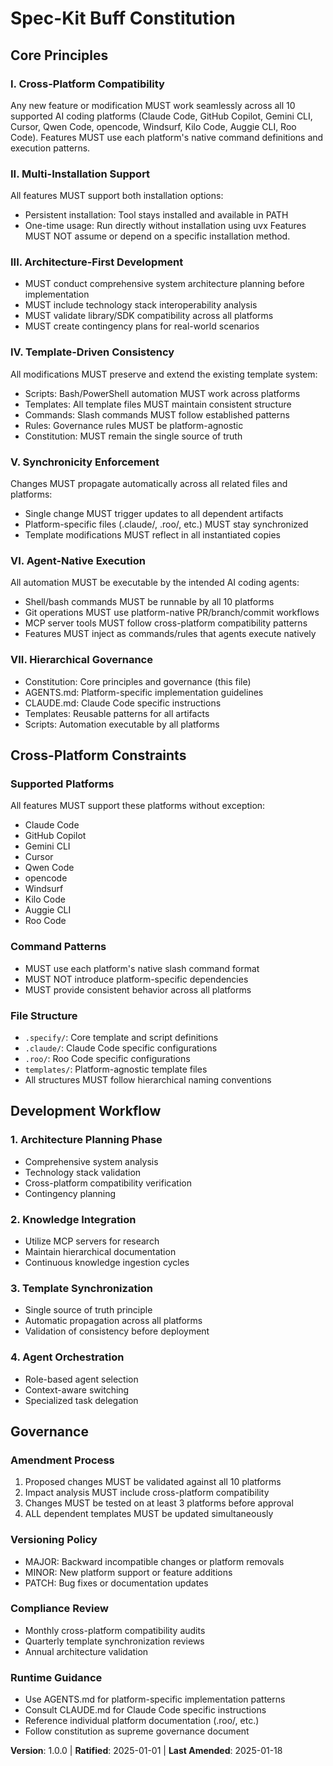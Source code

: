 <!--
Sync Impact Report
==================

Version Change: None → 1.0.0 (initial constitution)

Modified Principles: None (all new)

Added Sections:
- Core Principles (I-VII)
- Cross-Platform Constraints
- Development Workflow
- Governance

Templates Updated:
✅ .specify/templates/plan-template.md - Added comprehensive Constitution Check section
✅ .specify/templates/spec-template.md - Added cross-platform validation and template consistency
✅ .specify/templates/tasks-template.md - Added constitution-related tasks and validation
✅ .specify/scripts/bash/ (5 files) - Added constitution compliance headers and documentation

Follow-up TODOs:
- Create AGENTS.md for platform-specific implementation guidelines
- Establish cross-platform testing framework
- Set up template synchronization automation
-->

# Spec-Kit Buff Constitution

## Core Principles

### I. Cross-Platform Compatibility
Any new feature or modification MUST work seamlessly across all 10 supported AI coding platforms (Claude Code, GitHub Copilot, Gemini CLI, Cursor, Qwen Code, opencode, Windsurf, Kilo Code, Auggie CLI, Roo Code). Features MUST use each platform's native command definitions and execution patterns.

### II. Multi-Installation Support
All features MUST support both installation options:
- Persistent installation: Tool stays installed and available in PATH
- One-time usage: Run directly without installation using uvx
Features MUST NOT assume or depend on a specific installation method.

### III. Architecture-First Development
- MUST conduct comprehensive system architecture planning before implementation
- MUST include technology stack interoperability analysis
- MUST validate library/SDK compatibility across all platforms
- MUST create contingency plans for real-world scenarios

### IV. Template-Driven Consistency
All modifications MUST preserve and extend the existing template system:
- Scripts: Bash/PowerShell automation MUST work across platforms
- Templates: All template files MUST maintain consistent structure
- Commands: Slash commands MUST follow established patterns
- Rules: Governance rules MUST be platform-agnostic
- Constitution: MUST remain the single source of truth

### V. Synchronicity Enforcement
Changes MUST propagate automatically across all related files and platforms:
- Single change MUST trigger updates to all dependent artifacts
- Platform-specific files (.claude/, .roo/, etc.) MUST stay synchronized
- Template modifications MUST reflect in all instantiated copies

### VI. Agent-Native Execution
All automation MUST be executable by the intended AI coding agents:
- Shell/bash commands MUST be runnable by all 10 platforms
- Git operations MUST use platform-native PR/branch/commit workflows
- MCP server tools MUST follow cross-platform compatibility patterns
- Features MUST inject as commands/rules that agents execute natively

### VII. Hierarchical Governance
- Constitution: Core principles and governance (this file)
- AGENTS.md: Platform-specific implementation guidelines
- CLAUDE.md: Claude Code specific instructions
- Templates: Reusable patterns for all artifacts
- Scripts: Automation executable by all platforms

## Cross-Platform Constraints

### Supported Platforms
All features MUST support these platforms without exception:
- Claude Code
- GitHub Copilot
- Gemini CLI
- Cursor
- Qwen Code
- opencode
- Windsurf
- Kilo Code
- Auggie CLI
- Roo Code

### Command Patterns
- MUST use each platform's native slash command format
- MUST NOT introduce platform-specific dependencies
- MUST provide consistent behavior across all platforms

### File Structure
- `.specify/`: Core template and script definitions
- `.claude/`: Claude Code specific configurations
- `.roo/`: Roo Code specific configurations
- `templates/`: Platform-agnostic template files
- All structures MUST follow hierarchical naming conventions

## Development Workflow

### 1. Architecture Planning Phase
- Comprehensive system analysis
- Technology stack validation
- Cross-platform compatibility verification
- Contingency planning

### 2. Knowledge Integration
- Utilize MCP servers for research
- Maintain hierarchical documentation
- Continuous knowledge ingestion cycles

### 3. Template Synchronization
- Single source of truth principle
- Automatic propagation across all platforms
- Validation of consistency before deployment

### 4. Agent Orchestration
- Role-based agent selection
- Context-aware switching
- Specialized task delegation

## Governance

### Amendment Process
1. Proposed changes MUST be validated against all 10 platforms
2. Impact analysis MUST include cross-platform compatibility
3. Changes MUST be tested on at least 3 platforms before approval
4. ALL dependent templates MUST be updated simultaneously

### Versioning Policy
- MAJOR: Backward incompatible changes or platform removals
- MINOR: New platform support or feature additions
- PATCH: Bug fixes or documentation updates

### Compliance Review
- Monthly cross-platform compatibility audits
- Quarterly template synchronization reviews
- Annual architecture validation

### Runtime Guidance
- Use AGENTS.md for platform-specific implementation patterns
- Consult CLAUDE.md for Claude Code specific instructions
- Reference individual platform documentation (.roo/, etc.)
- Follow constitution as supreme governance document

**Version**: 1.0.0 | **Ratified**: 2025-01-01 | **Last Amended**: 2025-01-18